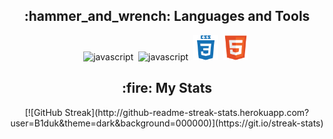 
<div align="center" gap="4px">



<div align="center">
    <h2> :hammer_and_wrench: Languages and Tools </h2>
    <img src="https://cdn.jsdelivr.net/gh/devicons/devicon/icons/javascript/javascript-original.svg" alt="javascript" width="45" height="45"/>&nbsp;
    <img src="https://cdn.jsdelivr.net/gh/devicons/devicon/icons/react/react-original.svg" alt="javascript" width="45" height="45"/>&nbsp;
    <img src="https://github.com/devicons/devicon/blob/master/icons/css3/css3-plain-wordmark.svg"  title="CSS3" alt="CSS" width="40" height="40"/>&nbsp;
    <img src="https://github.com/devicons/devicon/blob/master/icons/html5/html5-original.svg" title="HTML5" alt="HTML" width="40" height="40"/>&nbsp;
</div>
<div align="center">
<h2> :fire: My Stats </h2>
  [![GitHub Streak](http://github-readme-streak-stats.herokuapp.com?user=B1duk&theme=dark&background=000000)](https://git.io/streak-stats)
</div>
